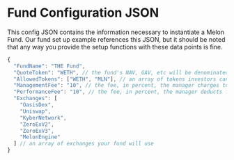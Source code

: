 # Fund Configuration JSON

This config JSON contains the information necessary to instantiate a Melon Fund. Our fund set up example references this JSON, but it should be noted that any way you provide the setup functions with these data points is fine.

```javascript
{
  "FundName": "THE Fund",
  "QuoteToken": "WETH", // the fund's NAV, GAV, etc will be denominated in WETH
  "AllowedTokens": ["WETH", "MLN"], // an array of tokens investors can use to buy shares of the fund
  "ManagementFee": "10", // the fee, in percent, the manager charges to run the fund
  "PerformanceFee": "10", // the fee, in percent, the manager deducts from any profits
  "Exchanges": [
    "OasisDex",
    "Uniswap",
    "KyberNetwork", 
    "ZeroExV2",
    "ZeroExV3",
    "MelonEngine"
  ] // an array of exchanges your fund will use
}
```

